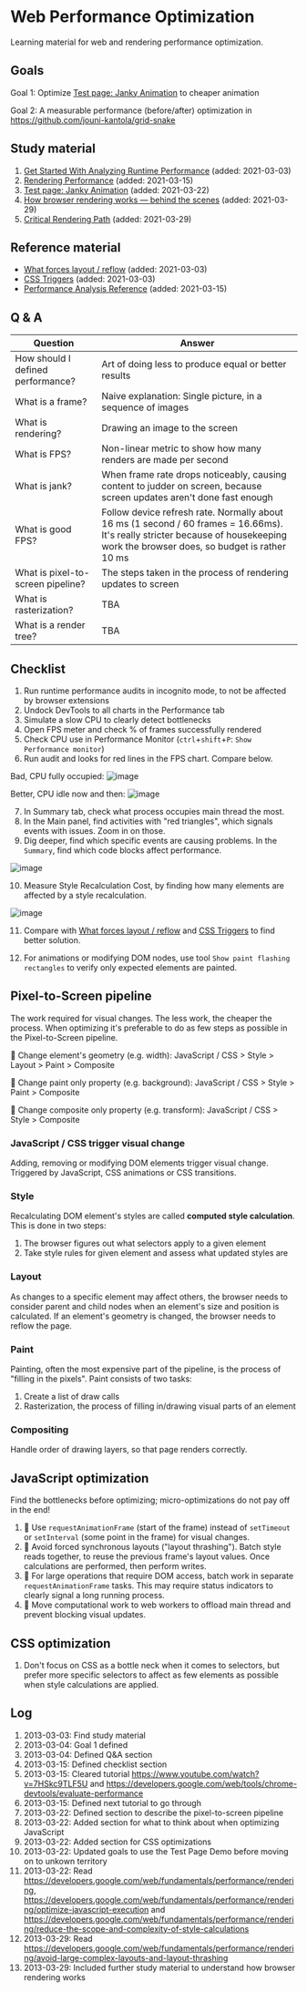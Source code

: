 # Web Performance Optimization

Learning material for web and rendering performance optimization.

## Goals

Goal 1: Optimize [Test page: Janky Animation](https://github.com/GoogleChrome/devtools-samples/tree/main/jank) to cheaper animation

Goal 2: A measurable performance (before/after) optimization in https://github.com/jouni-kantola/grid-snake

## Study material

1. [Get Started With Analyzing Runtime Performance](https://developers.google.com/web/tools/chrome-devtools/evaluate-performance) (added: 2021-03-03)
1. [Rendering Performance](https://developers.google.com/web/fundamentals/performance/rendering) (added: 2021-03-15)
1. [Test page: Janky Animation](https://googlechrome.github.io/devtools-samples/jank/) (added: 2021-03-22)
1. [How browser rendering works — behind the scenes](https://blog.logrocket.com/how-browser-rendering-works-behind-the-scenes-6782b0e8fb10/) (added: 2021-03-29)
1. [Critical Rendering Path](https://developers.google.com/web/fundamentals/performance/critical-rendering-path) (added: 2021-03-29)

## Reference material

* [What forces layout / reflow](https://gist.github.com/paulirish/5d52fb081b3570c81e3a) (added: 2021-03-03)
* [CSS Triggers](https://csstriggers.com/) (added: 2021-03-03)
* [Performance Analysis Reference](https://developers.google.com/web/tools/chrome-devtools/evaluate-performance/reference) (added: 2021-03-15)

## Q & A

| Question | Answer |
| - | - |
| How should I defined performance? | Art of doing less to produce equal or better results |
| What is a frame? | Naive explanation: Single picture, in a sequence of images |
| What is rendering? | Drawing an image to the screen |
| What is FPS? | Non-linear metric to show how many renders are made per second |
| What is jank? | When frame rate drops noticeably, causing content to judder on screen, because screen updates aren't done fast enough |
| What is good FPS? | Follow device refresh rate. Normally about 16 ms (1 second / 60 frames = 16.66ms). It's really stricter because of housekeeping work the browser does, so budget is rather 10 ms |  
| What is pixel-to-screen pipeline? | The steps taken in the process of rendering updates to screen |
| What is rasterization? | TBA |
| What is a render tree? | TBA |

## Checklist

1. Run runtime performance audits in incognito mode, to not be affected by browser extensions 
2. Undock DevTools to all charts in the Performance tab
3. Simulate a slow CPU to clearly detect bottlenecks
4. Open FPS meter and check % of frames successfully rendered
5. Check CPU use in Performance Monitor (`ctrl`+`shift`+`P`: `Show Performance monitor`)
6. Run audit and looks for red lines in the FPS chart. Compare below.

Bad, CPU fully occupied: ![image](https://user-images.githubusercontent.com/2670127/111128283-01a21780-8575-11eb-987c-bf2d272cdac9.png)

Better, CPU idle now and then: ![image](https://user-images.githubusercontent.com/2670127/111128451-32824c80-8575-11eb-9b9a-6924ab1f7930.png)

7. In Summary tab, check what process occupies main thread the most.
8. In the Main panel, find activities with "red triangles", which signals events with issues. Zoom in on those.
9. Dig deeper, find which specific events are causing problems. In the `Summary`, find which code blocks affect performance.

![image](https://user-images.githubusercontent.com/2670127/111133822-3e710d00-857b-11eb-9ec3-2f9125138124.png)

10. Measure Style Recalculation Cost, by finding how many elements are affected by a style recalculation.

![image](https://user-images.githubusercontent.com/2670127/111970705-d7fc6980-8afb-11eb-899e-4d8ab1ce995b.png)

11. Compare with [What forces layout / reflow](https://gist.github.com/paulirish/5d52fb081b3570c81e3a) and [CSS Triggers](https://csstriggers.com/) to find better solution.

12. For animations or modifying DOM nodes, use tool `Show paint flashing rectangles` to verify only expected elements are painted.

## Pixel-to-Screen pipeline

The work required for visual changes. The less work, the cheaper the process. When optimizing it's preferable to do as few steps as possible in the Pixel-to-Screen pipeline.

🐢 Change element's geometry (e.g. width): JavaScript / CSS > Style > Layout > Paint > Composite

🐄 Change paint only property (e.g. background): JavaScript / CSS > Style > Paint > Composite

🐇 Change composite only property (e.g. transform): JavaScript / CSS > Style > Composite

### JavaScript / CSS trigger visual change

Adding, removing or modifying DOM elements trigger visual change. Triggered by JavaScript, CSS animations or CSS transitions.

### Style

Recalculating DOM element's styles are called **computed style calculation**. This is done in two steps:

1. The browser figures out what selectors apply to a given element
2. Take style rules for given element and assess what updated styles are

### Layout

As changes to a specific element may affect others, the browser needs to consider parent and child nodes when an element's size and position is calculated. If an element's geometry is changed, the browser needs to reflow the page.

### Paint

Painting, often the most expensive part of the pipeline, is the process of "filling in the pixels". Paint consists of two tasks:

1. Create a list of draw calls
2. Rasterization, the process of filling in/drawing visual parts of an element

### Compositing

Handle order of drawing layers, so that page renders correctly. 

## JavaScript optimization

Find the bottlenecks before optimizing; micro-optimizations do not pay off in the end!

1. 🙇 Use `requestAnimationFrame` (start of the frame) instead of `setTimeout` or `setInterval` (some point in the frame) for visual changes.
2. 💁 Avoid forced synchronous layouts ("layout thrashing"). Batch style reads together, to reuse the previous frame's layout values. Once calculations are performed, then perform writes.
3. 🎡 For large operations that require DOM access, batch work in separate `requestAnimationFrame` tasks. This may require status indicators to clearly signal a long running process.
4. 👷 Move computational work to web workers to offload main thread and prevent blocking visual updates.

## CSS optimization

1. Don't focus on CSS as a bottle neck when it comes to selectors, but prefer more specific selectors to affect as few elements as possible when style calculations are applied.

## Log

1. 2013-03-03: Find study material
1. 2013-03-04: Goal 1 defined
1. 2013-03-04: Defined Q&A section
1. 2013-03-15: Defined checklist section
1. 2013-03-15: Cleared tutorial https://www.youtube.com/watch?v=7HSkc9TLF5U and https://developers.google.com/web/tools/chrome-devtools/evaluate-performance
1. 2013-03-15: Defined next tutorial to go through 
1. 2013-03-22: Defined section to describe the pixel-to-screen pipeline
1. 2013-03-22: Added section for what to think about when optimizing JavaScript
1. 2013-03-22: Added section for CSS optimizations
1. 2013-03-22: Updated goals to use the Test Page Demo before moving on to unkown territory
1. 2013-03-22: Read https://developers.google.com/web/fundamentals/performance/rendering, https://developers.google.com/web/fundamentals/performance/rendering/optimize-javascript-execution and https://developers.google.com/web/fundamentals/performance/rendering/reduce-the-scope-and-complexity-of-style-calculations
1. 2013-03-29: Read https://developers.google.com/web/fundamentals/performance/rendering/avoid-large-complex-layouts-and-layout-thrashing
1. 2013-03-29: Included further study material to understand how browser rendering works

